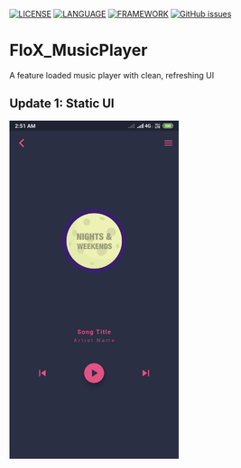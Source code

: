 
[![LICENSE](https://img.shields.io/github/license/Purukitto/FloX_MusicPlayer)](https://github.com/996icu/996.ICU/blob/master/LICENSE)  [![LANGUAGE](https://img.shields.io/static/v1?label=Language&message=Dart&color=blue)](https://dart.dev/)   [![FRAMEWORK](https://img.shields.io/static/v1?label=Framework&message=Flutter&color=blue)](https://flutter.dev/)    [![GitHub issues](https://img.shields.io/github/issues/Purukitto/FloX_MusicPlayer?style=flat-square)](https://github.com/Purukitto/FloX_MusicPlayer/issues)

# FloX_MusicPlayer
A feature loaded music player with clean, refreshing UI


## Update 1: Static UI

<img src="https://github.com/Purukitto/FloX_MusicPlayer/blob/master/git_assests/1.png"  width="300">
